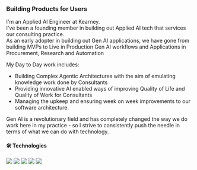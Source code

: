 ### Building Products for Users

I'm an Applied AI Engineer at Kearney.
<br>
I've been a founding member in building out Applied AI tech that services our consulting practice.
<br>
As an early adopter in building out Gen AI applications, we have gone from building MVPs to Live in Production Gen AI workflows and Applications in Procurement, Research and Automation

My Day to Day work includes:
- Building Complex Agentic Architectures with the aim of emulating knowledge work done by Consultants
- Providing innovative AI enabled ways of improving Quality of Life and Quality of Work for Consultants
- Managing the upkeep and ensuring week on week improvements to our software architecture.

Gen AI is a revolutionary field and has completely changed the way we do work here in my practice - so I strive to consistently push the needle in terms of what we can do with technology.

#### 🛠️ Technologies 

![](https://img.shields.io/badge/Code-C++-informational?style=flat&logo=C&logoColor=white&color=orange)
![](https://img.shields.io/badge/Code-Python-informational?style=flat&logo=Python&logoColor=white&color=orange)
![](https://img.shields.io/badge/Tools-Tensorflow-informational?style=flat&logo=Tensorflow&logoColor=white&color=orange)
![](https://img.shields.io/badge/Tools-Keras-informational?style=flat&logo=Keras&logoColor=white&color=orange)
![](https://img.shields.io/badge/Tools-OpenCV-informational?style=flat&logo=OpenCV&logoColor=white&color=orange)


